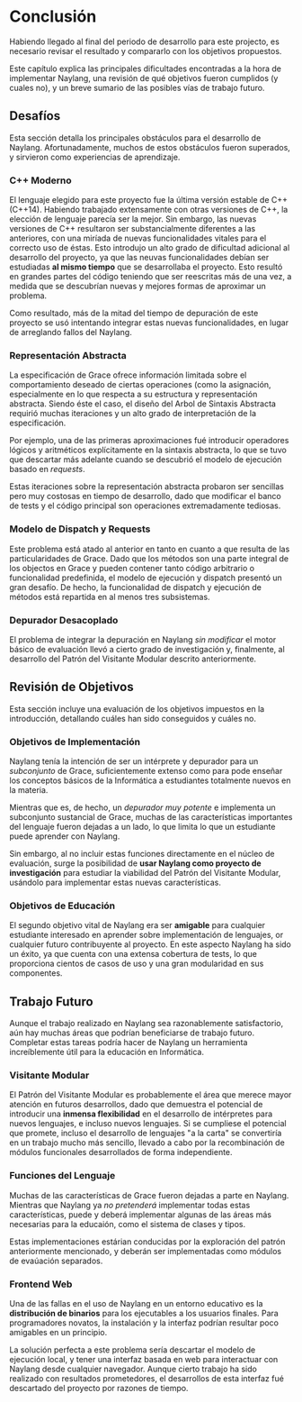 
Conclusión
=============

Habiendo llegado al final del periodo de desarrollo para este projecto, es necesario revisar el resultado y compararlo con los objetivos propuestos. 

Este capítulo explica las principales dificultades encontradas a la hora de implementar Naylang, una revisión de qué objetivos fueron cumplidos (y cuales no), y un breve sumario de las posibles vías de trabajo futuro.

Desafíos
--------

Esta sección detalla los principales obstáculos para el desarrollo de Naylang. Afortunadamente, muchos de estos obstáculos fueron superados, y sirvieron como experiencias de aprendizaje.

### C++ Moderno

El lenguaje elegido para este proyecto fue la última versión estable de C++ (C++14). Habiendo trabajado extensamente con otras versiones de C++, la elección de lenguaje parecía ser la mejor. Sin embargo, las nuevas versiones de C++ resultaron ser substancialmente diferentes a las anteriores, con una miríada de nuevas funcionalidades vitales para el correcto uso de éstas. Esto introdujo un alto grado de dificultad adicional al desarrollo del proyecto, ya que las neuvas funcionalidades debían ser estudiadas **al mismo tiempo** que se desarrollaba el proyecto. Esto resultó en grandes partes del código teniendo que ser reescritas más de una vez, a medida que se descubrían nuevas y mejores formas de aproximar un problema.

Como resultado, más de la mitad del tiempo de depuración de este proyecto se usó intentando integrar estas nuevas funcionalidades, en lugar de arreglando fallos del Naylang.

### Representación Abstracta

La especificación de Grace ofrece información limitada sobre el comportamiento deseado de ciertas operaciones (como la asignación, especialmente en lo que respecta a su estructura y representación abstracta. Siendo éste el caso, el diseño del Arbol de Sintaxis Abstracta requirió muchas iteraciones y un alto grado de interpretación de la especificación.

Por ejemplo, una de las primeras aproximaciones fué introducir operadores lógicos y aritméticos explícitamente en la sintaxis abstracta, lo que se tuvo que descartar más adelante cuando se descubrió el modelo de ejecución basado en _requests_.

Estas iteraciones sobre la representación abstracta probaron ser sencillas pero muy costosas en tiempo de desarrollo, dado que modificar el banco de tests y el código principal son operaciones extremadamente tediosas.

### Modelo de Dispatch y Requests

Este problema está atado al anterior en tanto en cuanto a que resulta de las particularidades de Grace. Dado que los métodos son una parte integral de los objectos en Grace y pueden contener tanto código arbitrario o funcionalidad predefinida, el modelo de ejecución y dispatch presentó un gran desafío. De hecho, la funcionalidad de dispatch y ejecución de métodos está repartida en al menos tres subsistemas.

### Depurador Desacoplado

El problema de integrar la depuración en Naylang _sin modificar_ el motor básico de evaluación llevó a cierto grado de investigación y, finalmente, al desarrollo del Patrón del Visitante Modular descrito anteriormente.

Revisión de Objetivos
---------

Esta sección incluye una evaluación de los objetivos impuestos en la introducción, detallando cuáles han sido conseguidos y cuáles no.

### Objetivos de Implementación

Naylang tenía la intención de ser un intérprete y depurador para un _subconjunto_ de Grace, suficientemente extenso como para pode enseñar los conceptos básicos de la Informática a estudiantes totalmente nuevos en la materia. 

Mientras que es, de hecho, un _depurador muy potente_ e implementa un subconjunto sustancial de Grace, muchas de las características importantes del lenguaje fueron dejadas a un lado, lo que limita lo que un estudiante puede aprender con Naylang.

Sin embargo, al no incluir estas funciones directamente en el núcleo de evaluación, surge la posibilidad de **usar Naylang como proyecto de investigación** para estudiar la viabilidad del Patrón del Visitante Modular, usándolo para implementar estas nuevas características.

### Objetivos de Educación

El segundo objetivo vital de Naylang era ser **amigable** para cualquier estudiante interesado en aprender sobre implementación de lenguajes, or cualquier futuro contribuyente al proyecto. En este aspecto Naylang ha sido un éxito, ya que cuenta con una extensa cobertura de tests, lo que proporciona cientos de casos de uso y una gran modularidad en sus componentes.

Trabajo Futuro
--------

Aunque el trabajo realizado en Naylang sea razonablemente satisfactorio, aún hay muchas áreas que podrían beneficiarse de trabajo futuro. Completar estas tareas podría hacer de Naylang un herramienta increíblemente útil para la educación en Informática.

### Visitante Modular

El Patrón del Visitante Modular es probablemente el área que merece mayor atención en futuros desarrollos, dado que demuestra el potencial de introducir una **inmensa flexibilidad** en el desarrollo de intérpretes para nuevos lenguajes, e incluso nuevos lenguajes. Si se cumpliese el potencial que promete, incluso el desarrollo de lenguajes "a la carta" se convertiría en un trabajo mucho más sencillo, llevado a cabo por la recombinación de módulos funcionales desarrollados de forma independiente.

### Funciones del Lenguaje

Muchas de las características de Grace fueron dejadas a parte en Naylang. Mientras que Naylang ya _no pretenderá_ implementar todas estas características, puede y deberá implementar algunas de las áreas más necesarias para la educaión, como el sistema de clases y tipos.

Estas implementaciones estárian conducidas por la exploración del patrón anteriormente mencionado, y deberán ser implementadas como módulos de evaúación separados.

### Frontend Web

Una de las fallas en el uso de Naylang en un entorno educativo es la **distribución de binarios** para los ejecutables a los usuarios finales. Para programadores novatos, la instalación y la interfaz podrían resultar poco amigables en un principio.

La solución perfecta a este problema sería descartar el modelo de ejecución local, y tener una interfaz basada en web para interactuar con Naylang desde cualquier navegador. Aunque cierto trabajo ha sido realizado con resultados prometedores, el desarrollos de esta interfaz fué descartado del proyecto por razones de tiempo.